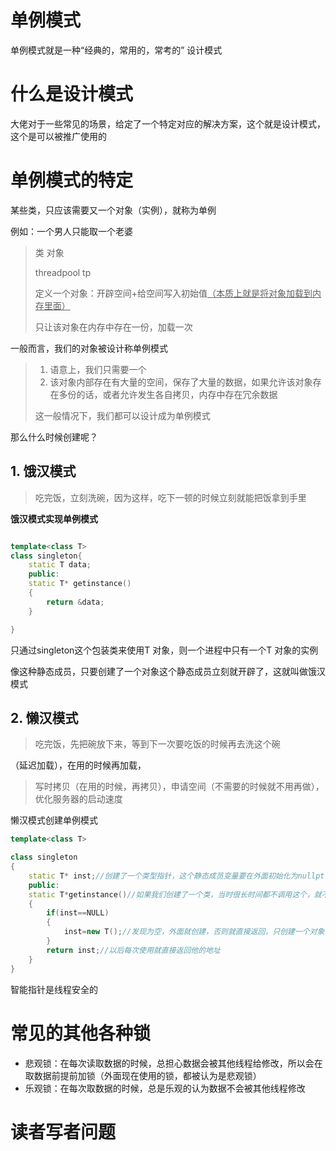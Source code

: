 # 单例模式
单例模式就是一种“经典的，常用的，常考的” 设计模式

# 什么是设计模式
大佬对于一些常见的场景，给定了一个特定对应的解决方案，这个就是设计模式，这个是可以被推广使用的

# 单例模式的特定

某些类，只应该需要又一个对象（实例），就称为单例

例如：一个男人只能取一个老婆
> 类         对象
> 
> threadpool   tp
> 
> 定义一个对象：开辟空间+给空间写入初始值<u>（本质上就是将对象加载到内存里面）</u>
> 
> 只让该对象在内存中存在一份，加载一次

一般而言，我们的对象被设计称单例模式
> 1. 语意上，我们只需要一个
> 2. 该对象内部存在有大量的空间，保存了大量的数据，如果允许该对象存在多份的话，或者允许发生各自拷贝，内存中存在冗余数据
> 
> 这一般情况下，我们都可以设计成为单例模式


那么什么时候创建呢？
## 1. 饿汉模式
>吃完饭，立刻洗碗，因为这样，吃下一顿的时候立刻就能把饭拿到手里

**饿汉模式实现单例模式**

~~~cpp

template<class T>
class singleton{
    static T data;
    public:
    static T* getinstance()
    {
        return &data;
    }

}

~~~
只通过singleton这个包装类来使用T 对象，则一个进程中只有一个T 对象的实例

像这种静态成员，只要创建了一个对象这个静态成员立刻就开辟了，这就叫做饿汉模式

## 2. 懒汉模式
> 吃完饭，先把碗放下来，等到下一次要吃饭的时候再去洗这个碗

（延迟加载），在用的时候再加载，


> 写时拷贝（在用的时候，再拷贝），申请空间（不需要的时候就不用再做），优化服务器的启动速度

懒汉模式创建单例模式
~~~cpp
template<class T>

class singleton
{
    static T* inst;//创建了一个类型指针，这个静态成员变量要在外面初始化为nullptr
    public:
    static T*getinstance()//如果我们创建了一个类，当时很长时间都不调用这个，就不会创建
    {
        if(inst==NULL)
        {
            inst=new T();//发现为空，外面就创建，否则就直接返回，只创建一个对象
        }
        return inst;//以后每次使用就直接返回他的地址
    }
}

~~~


智能指针是线程安全的

# 常见的其他各种锁
* 悲观锁：在每次读取数据的时候，总担心数据会被其他线程给修改，所以会在取数据前提前加锁（外面现在使用的锁，都被认为是悲观锁）
* 乐观锁：在每次取数据的时候，总是乐观的认为数据不会被其他线程修改


# 读者写者问题